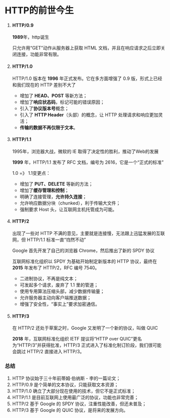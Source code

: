 # HTTP的前世今生





1. #### HTTP/0.9

   **1989**年，http诞生

   只允许用“GET”动作从服务器上获取 HTML 文档，并且在响应请求之后立即关闭连接，功能非常有限。



2. #### HTTP/1.0

   HTTP/1.0 版本在 **1996** 年正式发布。它在多方面增强了 0.9 版，形式上已经和我们现在的 HTTP 差别不大了

   - 增加了 **HEAD、POST** 等新方法；
   - 增加了**响应状态码**，标记可能的错误原因；
   - 引入了**协议版本号**概念；
   - 引入了 **HTTP Header**（头部）的概念，让 HTTP 处理请求和响应更加灵活；
   - **传输的数据不再仅限于文本**。



3. #### HTTP/1.1

   1995年，浏览器大战，微软的 IE 取得了决定性的胜利，推动了Web的发展

   **1999** 年，HTTP/1.1 发布了 RFC 文档，编号为 2616，它是一个“正式的标准”

   1.0 =》 1.1变更点：

   - 增加了 **PUT、DELETE** 等新的方法；
   - 增加了**缓存管理和控制**；
   - 明确了连接管理，**允许持久连接**；
   - 允许响应数据分块（chunked），利于传输大文件；
   - 强制要求 Host 头，让互联网主机托管成为可能。



4. #### HTTP/2

   出现了一些对 HTTP 不满的意见，主要就是连接慢，无法跟上迅猛发展的互联网，但 HTTP/1.1 标准一直“岿然不动”

   Google 首先开发了自己的浏览器 Chrome，然后推出了新的 SPDY 协议

   互联网标准化组织以 SPDY 为基础开始制定新版本的 HTTP 协议，最终在 **2015** 年发布了 HTTP/2，RFC 编号 7540。

   - 二进制协议，不再是纯文本；
   - 可发起多个请求，废弃了 1.1 里的管道；
   - 使用专用算法压缩头部，减少数据传输量；
   - 允许服务器主动向客户端推送数据；
   - 增强了安全性，“事实上”要求加密通信。

   

5. #### HTTP/3

   在 HTTP/2 还处于草案之时，Google 又发明了一个新的协议，叫做 QUIC

   **2018** 年，互联网标准化组织 IETF 提议将“HTTP over QUIC”更名为“HTTP/3”并获得批准，HTTP/3 正式进入了标准化制订阶段，我们很可能会跳过 HTTP/2 直接进入 HTTP/3。



### 总结

1. HTTP 协议始于三十年前蒂姆·伯纳斯 - 李的一篇论文；
2. HTTP/0.9 是个简单的文本协议，只能获取文本资源；
3. HTTP/1.0 确立了大部分现在使用的技术，但它不是正式标准；
4. HTTP/1.1 是目前互联网上使用最广泛的协议，功能也非常完善；
5. HTTP/2 基于 Google 的 SPDY 协议，注重性能改善，但还未普及；
6. HTTP/3 基于 Google 的 QUIC 协议，是将来的发展方向。









































